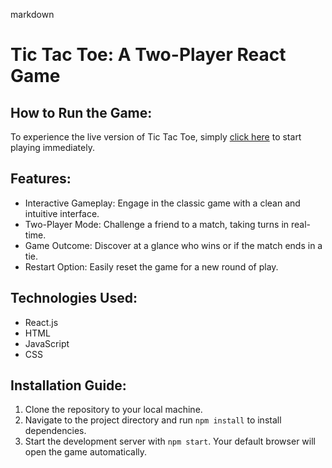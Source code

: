markdown

# Tic Tac Toe: A Two-Player React Game

## How to Run the Game:

To experience the live version of Tic Tac Toe, simply [click here](https://pranjaljamuar-tictactoe-react.netlify.app/) to start playing immediately.

## Features:

- Interactive Gameplay: Engage in the classic game with a clean and intuitive interface.
- Two-Player Mode: Challenge a friend to a match, taking turns in real-time.
- Game Outcome: Discover at a glance who wins or if the match ends in a tie.
- Restart Option: Easily reset the game for a new round of play.

## Technologies Used:

- React.js
- HTML
- JavaScript
- CSS

## Installation Guide:

1. Clone the repository to your local machine.
2. Navigate to the project directory and run `npm install` to install dependencies.
3. Start the development server with `npm start`. Your default browser will open the game automatically.
